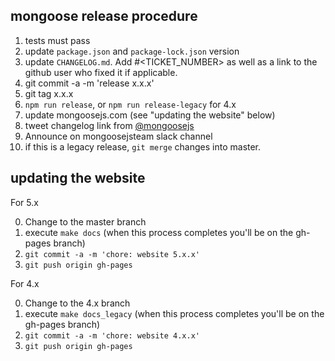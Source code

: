 ## mongoose release procedure

1.  tests must pass
2.  update `package.json` and `package-lock.json` version
3.  update `CHANGELOG.md`. Add #<TICKET_NUMBER> as well as a link to the github user who fixed it if applicable.
4.  git commit -a -m 'release x.x.x'
5.  git tag x.x.x
6.  `npm run release`, or `npm run release-legacy` for 4.x
7.  update mongoosejs.com (see "updating the website" below)
8.  tweet changelog link from [@mongoosejs](https://twitter.com/mongoosejs)
9.  Announce on mongoosejsteam slack channel
10. if this is a legacy release, `git merge` changes into master.

## updating the website

For 5.x

0. Change to the master branch
1. execute `make docs` (when this process completes you'll be on the gh-pages branch)
2. `git commit -a -m 'chore: website 5.x.x'`
3. `git push origin gh-pages`

For 4.x

0. Change to the 4.x branch
1. execute `make docs_legacy` (when this process completes you'll be on the gh-pages branch)
2. `git commit -a -m 'chore: website 4.x.x'`
3. `git push origin gh-pages`
